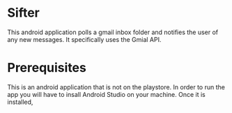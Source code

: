 # Sifter
This android application polls a gmail inbox folder and notifies the user of any new messages.
It specifically uses the Gmial API.

# Prerequisites
This is an android application that is not on the playstore. In order to run the app
you will have to insall Android Studio on your machine. Once it is installed,

